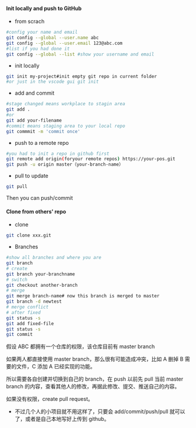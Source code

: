 #### Init locally and push to GitHub

- from scrach

```bash
#config your name and email
git config --global --user.name abc
git config --global --user.email 123@abc.com
#list if you had done it
git config --global --list #show your username and email
```

- init locally

```bash
git init my-project#init empty git repo in current folder
#or just in the vscode gui git init
```

- add and commit

```bash
#stage changed means workplace to stagin area
git add .
#or
git add your-filename
#commit means staging area to your local repo
git commmit -m 'commit once'
```

- push to a remote repo

```bash
#you had to init a repo in github first
git remote add origin(foryour remote repos) https://your-pos.git
git push -u origin master（your-branch-name）
```

- pull to update

```bash
git pull
```

Then you can push/commit

#### Clone from others' repo

- clone

```bash
git clone xxx.git
```

- Branches

```bash
#show all branches and where you are
git branch
# create
git branch your-branchname
# switch
git checkout another-branch
# merge
git merge branch-name# now this branch is merged to master
git branch -d newtest
# merge conflict
# after fixed
git status -s
git add fixed-file
git status -s
git commit
```

假设 ABC 都拥有一个仓库的权限，该仓库目前有 master branch

如果两人都直接使用 master branch，那么很有可能造成冲突，比如 A 删掉 B 需要的文件，C 添加 A 已经实现的功能。

所以需要各自创建并切换到自己的 branch，在 push 以前先 pull 当前 master branch 的内容，查看其他人的修改，再据此修改、提交、推送自己的内容。

如果没有权限，create pull request。

- 不过几个人的小项目就不用这样了，只要会 add/commit/push/pull 就可以了，或者是自己本地写好上传到 github。
